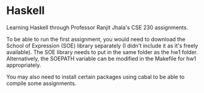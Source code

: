 # Haskell
Learning Haskell through Professor Ranjit Jhala's CSE 230 assignments.

To be able to run the first assignment, you would need to download the School of Expression (SOE) library separately (I didn't include it as it's freely available).
The SOE library needs to put in the same folder as the hw1 folder. Alternatively, the SOEPATH variable can be modified in the Makefile for hw1 appropriately.

You may also need to install certain packages using cabal to be able to compile some assignments. 
